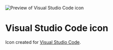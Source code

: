 ![Preview of Visual Studio Code icon](https://gitlab.com/iiroj/public/raw/0814dbe60844037b9d3cb466c22fb208b2c5363e/Visual%20Studio%20Code%20icon/Visual%20Studio%20Code.iconset/icon_256x256@2x.png)

# Visual Studio Code icon

Icon created for [Visual Studio Code](https://code.visualstudio.com).
